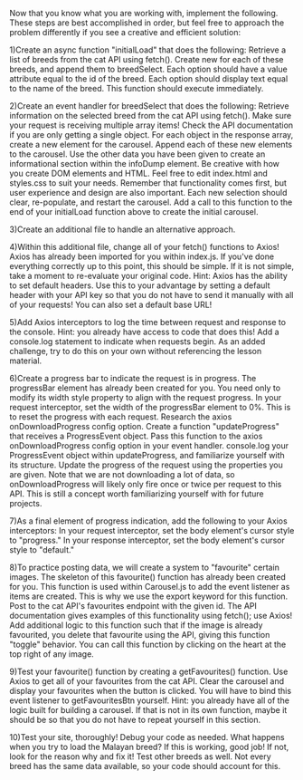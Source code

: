 Now that you know what you are working with, implement the following. These steps are best accomplished in order, but feel free to approach the problem differently if you see a creative and efficient solution:

1)Create an async function "initialLoad" that does the following:
Retrieve a list of breeds from the cat API using fetch().
Create new <options> for each of these breeds, and append them to breedSelect.
Each option should have a value attribute equal to the id of the breed.
Each option should display text equal to the name of the breed.
This function should execute immediately.

2)Create an event handler for breedSelect that does the following:
Retrieve information on the selected breed from the cat API using fetch().
Make sure your request is receiving multiple array items!
Check the API documentation if you are only getting a single object.
For each object in the response array, create a new element for the carousel.
Append each of these new elements to the carousel.
Use the other data you have been given to create an informational section within the infoDump element.
Be creative with how you create DOM elements and HTML.
Feel free to edit index.html and styles.css to suit your needs.
Remember that functionality comes first, but user experience and design are also important.
Each new selection should clear, re-populate, and restart the carousel.
Add a call to this function to the end of your initialLoad function above to create the initial carousel.

3)Create an additional file to handle an alternative approach.

4)Within this additional file, change all of your fetch() functions to Axios!
Axios has already been imported for you within index.js.
If you've done everything correctly up to this point, this should be simple.
If it is not simple, take a moment to re-evaluate your original code.
Hint: Axios has the ability to set default headers. Use this to your advantage by setting a default header with your API key so that you do not have to send it manually with all of your requests! You can also set a default base URL!

5)Add Axios interceptors to log the time between request and response to the console.
Hint: you already have access to code that does this!
Add a console.log statement to indicate when requests begin.
As an added challenge, try to do this on your own without referencing the lesson material.

6)Create a progress bar to indicate the request is in progress.
The progressBar element has already been created for you.
You need only to modify its width style property to align with the request progress.
In your request interceptor, set the width of the progressBar element to 0%.
This is to reset the progress with each request.
Research the axios onDownloadProgress config option.
Create a function "updateProgress" that receives a ProgressEvent object.
Pass this function to the axios onDownloadProgress config option in your event handler.
console.log your ProgressEvent object within updateProgress, and familiarize yourself with its structure.
Update the progress of the request using the properties you are given.
Note that we are not downloading a lot of data, so onDownloadProgress will likely only fire once or twice per request to this API. This is still a concept worth familiarizing yourself with for future projects.

7)As a final element of progress indication, add the following to your Axios interceptors:
In your request interceptor, set the body element's cursor style to "progress."
In your response interceptor, set the body element's cursor style to "default."

8)To practice posting data, we will create a system to "favourite" certain images.
The skeleton of this favourite() function has already been created for you.
This function is used within Carousel.js to add the event listener as items are created.
This is why we use the export keyword for this function.
Post to the cat API's favourites endpoint with the given id.
The API documentation gives examples of this functionality using fetch(); use Axios!
Add additional logic to this function such that if the image is already favourited, you delete that favourite using the API, giving this function "toggle" behavior.
You can call this function by clicking on the heart at the top right of any image.

9)Test your favourite() function by creating a getFavourites() function.
Use Axios to get all of your favourites from the cat API.
Clear the carousel and display your favourites when the button is clicked.
You will have to bind this event listener to getFavouritesBtn yourself.
Hint: you already have all of the logic built for building a carousel. If that is not in its own function, maybe it should be so that you do not have to repeat yourself in this section.

10)Test your site, thoroughly! Debug your code as needed.
What happens when you try to load the Malayan breed?
If this is working, good job! If not, look for the reason why and fix it!
Test other breeds as well. Not every breed has the same data available, so your code should account for this.
